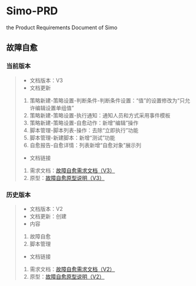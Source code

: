 # Simo-PRD
the Product Requirements Document of Simo

**故障自愈**
------------------------------------------
### 当前版本

>   * 文档版本：V3
>   * 文档更新
>   1. 策略新建-策略设置-判断条件-判断条件设置：“值”的设置修改为“只允许编辑设置单组值”
>   2. 策略新建-策略设置-执行通知：通知人员和方式采用事件模板
>   3. 策略新建-策略设置-自愈动作：新增“编辑”操作
>   4. 脚本管理-脚本列表-操作：去除“立即执行”功能
>   5. 脚本管理-新建脚本：新增“测试”功能
>   6. 自愈报告-自愈详情：列表新增“自愈对象”展示列
>   * 文档链接
>   1. 需求文档：[故障自愈需求文档（V3）](https://github.com/chy1994/Simo-PRD/blob/%E6%95%85%E9%9A%9C%E8%87%AA%E6%84%88/SIMO%20%E6%95%85%E9%9A%9C%E8%87%AA%E6%84%88%E9%9C%80%E6%B1%82%E6%96%87%E6%A1%A3%EF%BC%88V3.docx)
>   2. 原型：[故障自愈原型说明（V3）](https://github.com/chy1994/Simo-PRD/blob/%E6%95%85%E9%9A%9C%E8%87%AA%E6%84%88/%E6%95%85%E9%9A%9C%E8%87%AA%E6%84%88%E5%8E%9F%E5%9E%8B%E8%AF%B4%E6%98%8E%EF%BC%88V3%EF%BC%89.rp)


### 历史版本

>   * 文档版本：V2
>   * 文档更新：创建
>   * 内容
>   1. 故障自愈
>   2. 脚本管理
>   * 文档链接
>   1. 需求文档：[故障自愈需求文档（V2）](https://github.com/chy1994/Simo-PRD/blob/%E6%95%85%E9%9A%9C%E8%87%AA%E6%84%88/SIMO%20%E6%95%85%E9%9A%9C%E8%87%AA%E6%84%88%E9%9C%80%E6%B1%82%E6%96%87%E6%A1%A3%EF%BC%88V2%EF%BC%89.docx)
>   2. 原型：[故障自愈原型说明（V2）](https://github.com/chy1994/Simo-PRD/blob/%E6%95%85%E9%9A%9C%E8%87%AA%E6%84%88/%E6%95%85%E9%9A%9C%E8%87%AA%E6%84%88%E5%8E%9F%E5%9E%8B%E8%AF%B4%E6%98%8E.rp)
 
  
     
